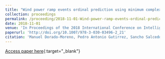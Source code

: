 ```yaml
---
title: "Wind power ramp events ordinal prediction using minimum complexity echo state networks"
collection: proceedings
permalink: /proceeding/2018-11-01-Wind-power-ramp-events-ordinal-prediction-using-minimum-complexity-echo-state-networks
date: 2018-11-01
venue: 'In Proceedings of the 2018 International Conference on Intelligent Data Engineering and Automated Learning (IDEAL2018)'
paperurl: 'http://doi.org/10.1007/978-3-030-03496-2_21'
citation: 'Manuel Dorado-Moreno, Pedro Antonio Gutirrez, Sancho Salcedo-Sanz, Luis Prieto, Csar Hervs-Martınez, &quot;Wind power ramp events ordinal prediction using minimum complexity echo state networks.&quot; In Proceedings of the 2018 International Conference on Intelligent Data Engineering and Automated Learning (IDEAL2018), Lecture Notes in Computer Science (LNCS), Vol. 11315, 2018, Madrid, Spain, pp.180-187.'
---
```

[Access paper here](http://doi.org/10.1007/978-3-030-03496-2_21){:target="_blank"}
